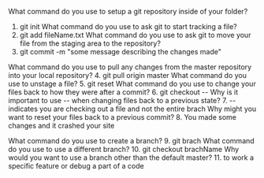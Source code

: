 What command do you use to setup a git repository inside of your folder?
  1. git init
What command do you use to ask git to start tracking a file?
  2. git add fileName.txt
What command do you use to ask git to move your file from the staging area to the repository?
  3. git commit -m "some message describing the changes made"

What command do you use to pull any changes from the master repository into your local repository?
  4. git pull origin master
What command do you use to unstage a file?
  5. git reset
What command do you use to change your files back to how they were after a commit?
  6. git checkout --<targer>
Why is it important to use -- when changing files back to a previous state?
  7. -- indicates you are checking out a file and not the entire brach
Why might you want to reset your files back to a previous commit?
  8. You made some changes and it crashed your site

What command do you use to create a branch?
  9. git brach
What command do you use to use a different branch?
  10. git checkout brachName
Why would you want to use a branch other than the default master?
  11. to work a specific feature or debug a part of a code
  
